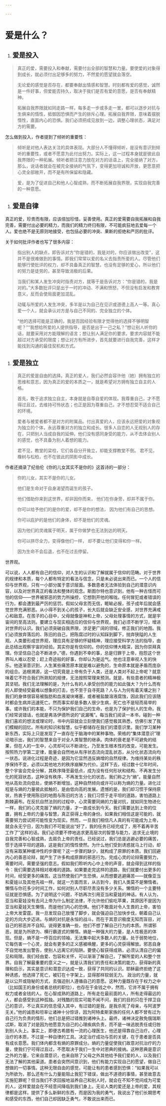 ```yaml
---

---
```


# 爱是什么？

1. ## 爱是投入

> 真正的爱，需要投入和奉献，需要付出全部的智慧和力量。要使爱的对象得到成长，就必须付出足够多的努力，不然爱的愿望就会落空。
>
> 无论爱的感觉是否存在，都要奉献出情感和智慧。时刻都有爱的感觉，诚然是一件好事，但爱能否持久，取决于我们是否有爱的意愿，是否有奉献精神。
>
> 拓展自我界限就如同走路一样，每多走一步或多走一里，都可以逐步对抗与生俱来的惰性，抵御因恐惧而产生的排斥心理。拓展自我界限，意味着摆脱惰性，直面内心的恐惧。我们必须把成见放到一边，调整心理状态，满足对方的需要。

怎么做到投入，作者提到了倾听的重要性：

> 倾听是对他人表达关注的具体表现。大部分人不懂得倾听，是没有意识到倾听的重要性，或者不愿意为此付出努力。实际上，这一过程本身就是彼此自我界限的一种拓展。倾听者把注意力放在对方的话语上，完全接纳了对方，那么，说话者就会在被完全接纳的气氛下，变得更加坦诚和开放，更愿意把心灵全部敞开，而不是有所保留和隐藏。

> 爱，是为了促进自己和他人心智成熟，而不断拓展自我界限，实现自我完善的一种意愿。
>
> 

1. ## 爱是自律

真正的爱，珍贵而有限，应该倍加珍惜，妥善使用。真正的爱需要自我拓展和自我完善，需要付出必要的精力，而我们的精力终归有限，不可能疯狂地去爱每一个人。爱也绝不是无原则地接受，也包括必要的冲突、果断的拒绝和严厉的批评。

关于如何批评作者也写了很多内容：

> 指出别人的缺点，即告诉对方“你是错的，我是对的，你应该做出改变”，这并不是很难做到的事情。即我们常常以爱的名义去指责所爱的人。尽管他们能够行使批评的权力，却不具备真正的智慧，也没有足够的爱心，所以他们的努力是徒劳的，甚至导致消极的后果。
>
> 当我们和某人发生冲突时指责对方，就等于是告诉对方：“你是错的，我是对的。”大多数批评只是出于一时的冲动、不满和愤怒，不但没有启发和教育意义，反而会使局面更加混乱。
>
> 动辄与所爱的人发生冲突，多半是以为自己在见识或道德上高人一等。真心爱一个人，就会承认对方是与自己不同的、完全独立的个体。
>
> “他的选择可能是正确的，我是否因经验有限才觉得他的选择不够明智呢？”“我想给所爱的人提供指导，是否是出于一己之私？”想让别人听你的话，就要采用对方能理解的语言；想让别人满足你的要求，要求内容就不能超过对方承受的限度；想让对方有所进步，首先就要进行自我完善，这样才能找到沟通的最佳契机和方式。

1. ## 爱是独立

> 真正的爱是自由的选择。真正的爱人，我们必然会容许他（她）拥有独立的思维和意志，因为真正的爱的本质之一，就是希望对方拥有独立自主的人格。
>
> 首先，敢于追求独立自主，本身就是自尊自爱的体现。我尊重自己，才不愿得过且过，去维持可怜状态；也正是因为尊重自己，才不想忍受不适合自己的环境。
>
> 爱者与被爱者都不是对方的附属品。付出真爱的人，应该永远把爱的对象视为独立的个体，永远尊重对方的独立和成长。很多人自恋的人无视别人的存在，只把别人当成自我的延伸。他们没有感同身受的能力，从不去体会别人的感觉，也不具备为别人着想的能力。
>
> 君不见，教堂的梁柱，它们各自分开耸立，却能支撑教堂不倒。 君不见，橡树与松柏，也不在彼此的阴影中成长。

作者还摘录了纪伯伦《你的儿女其实不是你的》这首诗的一部分：

> 你的儿女，其实不是你的儿女。 
>
> 他们是生命对于自身渴望而诞生的孩子。 
>
> 他们借助你来到这世界，却非因你而来， 他们在你身旁，却并不属于你。 
>
> 你可以给予他们的是你的爱，却不是你的想法， 因为他们有自己的思想。
>
>  你可以庇护的是他们的身体，却不是他们的灵魂。
>
>  因为他们的灵魂属于明天，属于你做梦也无法到达的明天。
>
>  你可以拼尽全力，变得像他们一样， 却不要让他们变得和你一样。
>
>  因为生命不会后退，也不在过去停留。

世界观。

可以说，人人都有自己的信仰，对人生的认识和了解就属于信仰的范畴。对于世界的规律和本质，每个人都有特定的看法与信念，只是未必说出来而已。一个人的信仰与世界观，只有一小部分属于意识层面。多数患者无法体验到自己的潜意识内容，以及对世界真正的看法和整体的观念。斯图尔特也意识到，他有一种古怪而可怕的信仰——世界被邪恶的势力所操控，它想割开他的喉咙。任何冒犯或者错误的行为，都会遭到最严厉的惩罚。假如父母言而无信，睚眦必报，孩子成年后就会感觉世界充满邪恶。从小得不到关心的孩子，长大后就会缺乏安全感，对世界充满戒心和敌意。在孩子的心目中，父母就像是神和上帝，父母处理事情的方式，就是宇宙间的至高法则。要建立与现实相适应的信仰与世界观，我们必须不断学习，增进对世界的认识。我们必须突破自我界限，涉足更广阔的领域，修正我们的地图。我们必须放弃落后的、陈旧的自己，把陈腐过时的认知踩到脚下，抛弃狭隘的人生观。人类要形成世界观，理应具有足够的怀疑精神，理应接受科学方法的指导，由此总结出观察宇宙的经验。其实你是有信仰的。你的信仰博大精深，因为你崇拜真理。你坚信自己会不断进步。”德，你遇到不幸的事，总是归罪于上帝，抱怨这个世界叫人难以忍受；赶上奇迹般的好事，你却认为是运气。他也注意审视人生的快乐。他逐渐意识到，人生某些痛苦原本就是难以避免的，生命原本就是矛盾而庞杂的组合。追根溯源，这一切究竟是上帝有负于人类，还是人类对不起上帝呢？就意味着它不符合我们所熟知的规律，无法按照常理来预测。就是，有些患者的精神极其坚韧。我们无法理解的是，为什么有的人承受创伤的能力如此强大？为什么而有的人即使经受最难以想象的打击，也不至于自寻死路？人与人为何有着天壤之别？我们的身体很容易被脂肪和血液凝块堵塞，或者被盐酸溶液腐蚀，因此我们应该随时都会生病并迅速死亡。然而事实却是多数人很少生病，死亡也不是轻而易举的事。或许我们的本能，不只为保护我们自己的生命，也是为了保护别人的生命。我们经常说错话，也就是弗洛伊德所说的“说漏嘴”。每当我们阅读一本书，碰到一种我们喜欢的想法或理论时，书中内容就会立刻使我们感觉极其熟悉，仿佛引发了我们模糊的回忆。所有的知识和智慧，似乎都储存在我们的潜意识里。我们学习某种新东西，实际上只是发现了一直存在于脑海中的某种事物。荣格的“集体潜意识”理论暗示出，我们的智慧来自于对全人类智慧的继承。肉体的衰老是不可避免的结果，但在人的一生中，心灵却可以不断进化，乃至发生根本性的改变。可能发生。按照热力学第二定律，能量会自然地从有序状态流向混乱状态，从分化状态流向均一状态。说进化过程是奇迹，是因为它显然违反熵增的自然规律。为维持某处的秩序保持不变，必须以其他地方的秩序崩解为代价。这样下去，经过数十亿年时间，整个宇宙会完全分解，其秩序降至最低点，成为没有任何形状和结构、不再发生分化的死寂状态，这种没有秩序、不再发生分化的状态，我们称之为“熵”。能量自然地从高处流向低处，使熵不断增加，这种自然倾向或许可以称为熵的力量。进化过程是与熵的力量彼此抵触的，是由低向高的发展。遗憾的是，我们却习惯于保持原状，热衷于使用陈旧的地图与陈旧的方法；我们习惯于走平坦的道路，害怕道路上荆棘遍布。在反抗自然法则的过程中，心灵需要同熵的力量对抗，就如同生物进化一样，我们的心灵克服了熵的力量，才一直成长到今天。我们需要达到上帝的位置，拥有上帝的力量与智慧，真正获得上帝的身份。如果我们相信这是可能的，就需要努力尝试把可能性变为现实。然而，一旦我们相信凡人真的有可能成为上帝，就会永无宁日，因为我们不可能说出“好了，我的任务已经完成了，用不着再辛苦工作了”这样的话。我们必须要不停地追求更高层次的智慧与能力，追求无止境的自我完善和心智成熟，去肩负上帝的责任。已经说过，我们总是逃避必要的痛苦，惯于选择平坦的道路，这是我们的惰性使然。为什么他们受到诱惑就马上行动，却没有采取某种缓冲性的步骤呢？这一步骤的缺少，就构成了原罪的本质。我们回避内心的善恶论辩，就产生了许多构成原罪的邪恶行为。完成心灵的论辩需要努力，需要时间，需要坚强的意志。假如我们聆听内心中上帝的声音，就会得到这样的指令：我们需要选择相对艰难的道路。如果要走完这样的道路，我们就要付出更多的时间，经受更多的痛苦。这当然使我们产生恐惧，从而想要逃避痛苦——就像亚当和夏娃以及其他先祖一样。就这一方面而言，从古到今，我们人类莫不是懒惰者。懒惰与你花多少时间工作，如何对别人尽职尽责没有多少关系。懒惰的一个主要特征就是恐惧感。为了说明这个问题，不妨再次引用亚当和夏娃的神话。有人认为，亚当和夏娃没有去问上帝为什么制定法律，不允许他们偷吃苹果，其原因不是因为亚当和夏娃天生懒惰，而是他们内心的恐惧。他们不敢面对令人生畏的上帝，害怕上帝大发雷霆。我一旦发现自己放慢了脚步，就会强迫自己加快步伐，朝着自己认定的方向大步迈进。与熵的对抗是永恒的战斗。而在于其意识极度无知而盲目，对自己的邪恶并不自知。说得更准确一些，他们不想了解自己行为的本质。所谓邪恶，就是为所欲为、横行霸道式的懒惰。熵是一种强大的力量，是人性极恶的体现。但是，熵不是一呼百应的领袖，无法集中起大多数人的力量。处于弱势地位，它每伤害一个心灵，就会有更多的正义感被唤醒，更多的心灵获得解放。邪恶自身不自觉地发出警告，使别人远离它的陷阱。要使心智获得成熟，必须认清自己的偏见和局限。我们经由爱、包容和关怀，可以渐渐了解自己，了解所爱的人和整个世界。自我了解最重要的意义之一，就是认清我们的责任和决策的能力，获得新的真理和启示，其实是意识和潜意识达成一致，获得了共同的认识。耶稣最终拒绝了这种诱惑，他选择了死亡，被钉在十字架上，显得那样软弱无力。 政治的力量，就是以公开或隐秘的方式，去强迫别人遵循自己的意愿。这种力量既存在于权力之中（比如国王的身份或者总统的职位），也存在于金钱之中，然而，它并不属于拥有权力或者金钱的人。在心智成熟的道路上，所有走在最前面的人，所有走得最远的人，都会感受到这种孤独。对残酷的现实可能不闻不问，我们的目的只在于捍卫自己的意识，不让真实的信息侵入其中，有过错的是我，是我杀死了母亲，与阿波罗无关。”他的诚恳和坦率让诸神十分惊讶，因为阿特柔斯家族的任何人都不曾有过为自己行为负责的情形，他们总是把过错推到诸神头上。最终，诸神决定赦免俄瑞斯忒斯，取消了对是因为他愿意为自己的心理疾病负责，而不是一味逃脱责任或归咎到别人头上。事实上，即便古希腊有一流的心理医生，他还是得靠自己治疗。心理治疗的本质，不过是一种自律的工具。决定治疗成功与否的关键，在于患者是否具有成长意愿。我们体内都含有熵的原罪成分。熵的力量促使我们故意对抗治疗的力量，使我们宁可得过且过，不愿取决于我们一生中对恩典的接纳。这种恩典是意识之外的力量，它来自潜意识，也来自除了父母之外其他给予我们爱的人，以及我们无法了解的其他渠道。患者会突然间意识到，他们有能力实现自己的愿望，做自己想做的一切事情。这种无限自由的感觉，可能让有的患者感到恐惧：“如果我可以为所欲为，那么还有什么力量能阻止我犯下错误，做出不道德的事情，甚至故意去实施犯罪呢？但当我们不求回报地滋养自己和别人时，就会在不知不觉间成为可爱的人，这样爱就会在不经意间降临到我们身上。无论人类的爱还是上帝的爱，其规律都是这样。提供了多么新鲜的东西，而是因为我的勇气，我说出了他们长期思考和感受的东西，他们自己却因缺乏勇气，不敢说出来而已。 